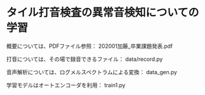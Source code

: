 # タイル打音検査の異常音検知についての学習
概要については、PDFファイル参照：
202001加藤_卒業課題発表.pdf

打音については、その場で録音できるファイル：
data/record.py

音声解析については、ログメルスペクトラムによる変換：
data_gen.py

学習モデルはオートエンコーダを利用：
train1.py
